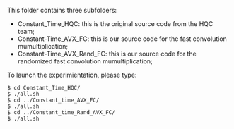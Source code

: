 This folder contains three subfolders:

- Constant_Time_HQC: this is the original source code from the HQC team;
- Constant-Time_AVX_FC: this is our source code for the fast convolution mumultiplication;
- Constant-Time_AVX_Rand_FC: this is our source code for the randomized fast convolution mumultiplication;

To launch the experimientation, please type:

    $ cd Constant_Time_HQC/
    $ ./all.sh
    $ cd ../Constant_time_AVX_FC/
    $ ./all.sh
    $ cd ../Constant_time_Rand_AVX_FC/
    $ ./all.sh
    
